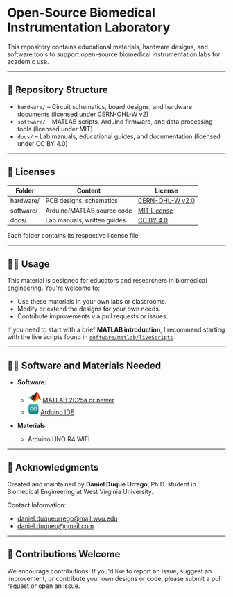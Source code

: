 # Open-Source Biomedical Instrumentation Laboratory

This repository contains educational materials, hardware designs, and software tools to support open-source biomedical instrumentation labs for academic use.

---

## 📂 Repository Structure

- `hardware/` – Circuit schematics, board designs, and hardware documents (licensed under CERN-OHL-W v2)
- `software/` – MATLAB scripts, Arduino firmware, and data processing tools (licensed under MIT)
- `docs/` – Lab manuals, educational guides, and documentation (licensed under CC BY 4.0)

---

## 🔐 Licenses

| Folder     | Content                            | License                          |
|------------|------------------------------------|----------------------------------|
| hardware/  | PCB designs, schematics            | [CERN-OHL-W v2.0](https://ohwr.org/project/cernohl/wikis/Documents/CERN-OHL-version-2) |
| software/  | Arduino/MATLAB source code         | [MIT License](https://opensource.org/licenses/MIT) |
| docs/      | Lab manuals, written guides        | [CC BY 4.0](https://creativecommons.org/licenses/by/4.0/) |

Each folder contains its respective license file.

---

## 👨‍🏫 Usage

This material is designed for educators and researchers in biomedical engineering. You're welcome to:
- Use these materials in your own labs or classrooms.
- Modify or extend the designs for your own needs.
- Contribute improvements via pull requests or issues.

If you need to start with a brief **MATLAB introduction**, I recommend starting with the live scripts found in [`software/matlab/liveScripts`](software/matlab/liveScripts/)



---

## 👨‍🏫 Software and Materials Needed
- **Software:**
  - <img src="images/Logos/MATLAB-Logo.png" alt="MATLAB Logo" width="30" height="24"/> [MATLAB 2025a or newer](https://www.mathworks.com/products/matlab.html)
  - <img src="images/Logos/Arduino_IDE_logo.svg" alt="Arduino IDE Logo" width="25" height="25"/> [Arduino IDE](https://www.arduino.cc/en/software/)

- **Materials:**
  - Arduino UNO R4 WIFI
 
--- 

## 🙏 Acknowledgments

Created and maintained by **Daniel Duque Urrego**, Ph.D. student in Biomedical Engineering at West Virginia University.

Contact Information:
- daniel.duqueurrego@mail.wvu.edu
- daniel.duqueu@gmail.com

---

## 💬 Contributions Welcome

We encourage contributions! If you'd like to report an issue, suggest an improvement, or contribute your own designs or code, please submit a pull request or open an issue.
